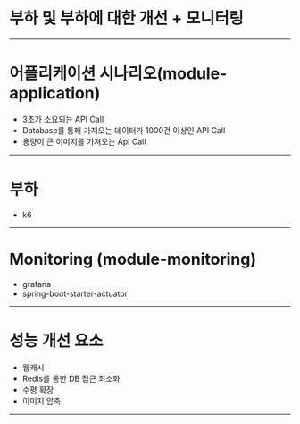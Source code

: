 # 부하 및 부하에 대한 개선 + 모니터링

---
# 어플리케이션 시나리오(module-application)
- 3초가 소요되는 API Call
- Database를 통해 가져오는 데이터가 1000건 이상인 API Call 
- 용량이 큰 이미지를 가져오는 Api Call 
---
# 부하
- k6

--- 
# Monitoring (module-monitoring)
- grafana
- spring-boot-starter-actuator
---
# 성능 개선 요소 
- 웹캐시 
- Redis를 통한 DB 접근 최소화 
- 수평 확장 
- 이미지 압축 

---
